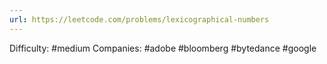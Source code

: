 ```yaml
---
url: https://leetcode.com/problems/lexicographical-numbers
---
```


Difficulty: #medium
Companies: #adobe #bloomberg #bytedance #google